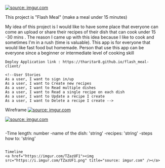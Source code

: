 <a href="https://imgur.com/vhiligV"><img src="https://i.imgur.com/vhiligV.jpg" title="source: imgur.com" /></a>

This project is "Flash Meal" (make a meal under 15 minutes)

My idea of this project is I would like to have some place that everyone can come an upload or share their recipes of their dish that can cook under 15 -30 mins . The reason I came up with this idea because I like to cook and sometimes I'm in a rush (time is valuable). This app is for everyone that would like fast food but homemade.  Person that use this app can be everyone since a beginner or intermediate level of cooking skill  
```
Deploy Application link : https://tharitar8.github.io/flash_meal-client/

<!--User Stories
As a user, I want to sign in/up
As a user, I want to Create new recipes
As a user, I want to Read multiple dishes
As a user, I want to Read a single recipe on each dish
As a user, I want to Update a recipe I create
As a user, I want to Delete a recipe I create -->
```
Wireframe
<a href="https://imgur.com/M16ukN7"><img src="https://i.imgur.com/M16ukN7.png" title="source: imgur.com" /></a>

<a href="https://imgur.com/qZu783p"><img src="https://i.imgur.com/qZu783p.png" title="source: imgur.com" /></a>


<!-- 
Technologies Used
jQuery
HTML/CSS
Bootstrap
Javascript -->
```
```
-Time length: number
-name of the dish: 'string'
-recipes: 'string'
-steps how to: 'string' 
```

Timeline
<a href="https://imgur.com/TZazUF1"><img src="https://i.imgur.com/TZazUF1.png" title="source: imgur.com" /></a>
